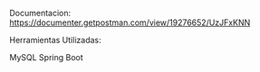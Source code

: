
Documentacion: https://documenter.getpostman.com/view/19276652/UzJFxKNN

Herramientas Utilizadas:

MySQL
Spring Boot